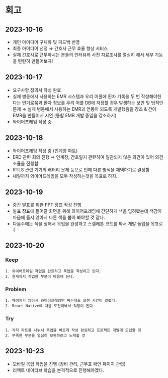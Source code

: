 # 회고

## 2023-10-16

- 개인 아이디어 구체화 및 피드백 반영
- 최종 아이디어 선정 ⇒ 간호사 근무 효율 향상 서비스
- 실제 간호사로 근무하시는 분들의 인터뷰와 사전 자료조사를 열심히 해서 세부 기능을 탄탄히 만들어보자!

## 2023-10-17

- 요구사항 정의서 작성 완료
- 실제 병동에서 사용하는 EMR 시스템과 우리 어플에 환자 기록을 두 번 작성해야한다는 번거로움과 환자 정보를 우리 어플 DB에 저장할 경우 발생하는 보안 및 법적인 문제 ⇒ 실제 병동에서 사용하는 EMR과 연동이 되도록 개발했음을 강조 & 간이 EMR을 만들어서 시연 (통합 EMR 개발 중임을 강조하기)
- 와이어프레임 작성 중

## 2023-10-18

- 와이어프레임 작성 중 (인계장 파트)
- ERD 관련 회의 진행 ⇒ 인계장, 간호일지 관련하여 일관되지 않은 의견이 있어 의견 조율을 진행함
- RTLS 관련 기기의 배터리 문제 등으로 인해 다른 방식을 채택하기로 결정함
- 내일까지 와이어프레임을 모두 작성하는것을 목표로 하자..

## 2023-10-19

- 중간 발표를 위한 PPT 장표 작성 진행
- 발표 장표에 들어갈 화면을 위해 와이어프레임에 간단하게 색을 입혀봤는데 색감이 마음에 들지 않아서 다른 색을 뽑아 봐야할 것 같다.
- 다음주에는 색을 정해서 목업을 완성하고 스켈레톤 코드를 짜서 개발 돌입을 목표로 :)

## 2023-10-20
### Keep
```
1. 와이어프레임 작업을 완료하고 목업을 작성하고 있다.
2. 현재까지 작업한 부분이 마음에 든다. 
```

### Problem
```
1. 페이지가 많아서 와이어프레임만 짜는데도 오랜 시간이 걸렸다.
2. React Native에 처음 도전해봐서 걱정이 된다.
```

### Try
```
1. 각자 파트를 나눠서 목업을 빠르게 작성 완료하고 프로젝트 개발에 도입할 것
2. 부족한 부분을 열심히 보완하려고 노력할 것
```

## 2023-10-23

- 모바일 목업 작업을 진행 (장비 관리, 근무표 확인 페이지 관련)
- 리액트 네이티브 학습을 본격적으로 진행해야겠다.